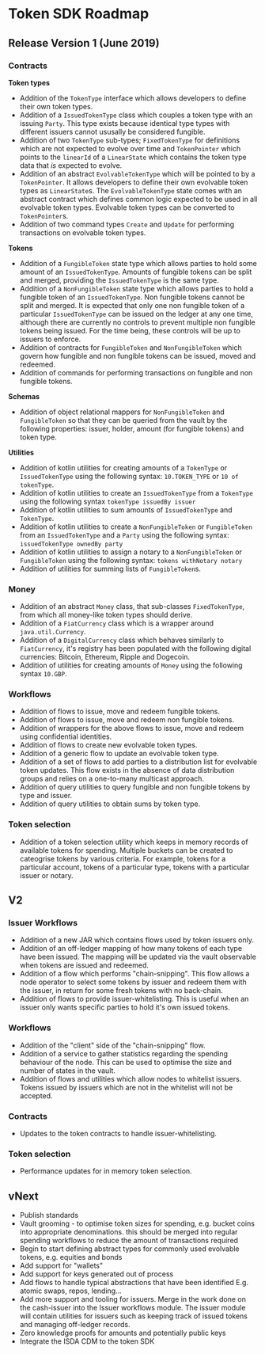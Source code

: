 # Token SDK Roadmap

## Release Version 1 (June 2019)

### Contracts

**Token types**

* Addition of the `TokenType` interface which allows developers to define their own token types. 
* Addition of a `IssuedTokenType` class which couples a token type with an issuing `Party`. This type exists because identical type types with different issuers cannot ususally be considered fungible. 
* Addition of two `TokenType` sub-types; `FixedTokenType` for definitions which are not expected to evolve over time and `TokenPointer` which points to the `linearId` of a `LinearState` which contains the token type data that _is_ expected to evolve. 
* Addition of an abstract `EvolvableTokenType` which will be pointed to by a `TokenPointer`. It allows developers to define their own evolvable token types as `LinearState`s. The `EvolvableTokenType` state comes with an abstract contract which defines common logic expected to be used in all evolvable token types. Evolvable token types can be converted to `TokenPointer`s.
* Addition of two command types `Create` and `Update` for performing transactions on evolvable token types. 

**Tokens**

* Addition of a `FungibleToken` state type which allows parties to hold some amount of an `IssuedTokenType`. Amounts of fungible tokens can be split and merged, providing the `IssuedTokenType` is the same type.
* Addition of a `NonFungibleToken` state type which allows parties to hold a fungible token of an `IssuedTokenType`. Non fungible tokens cannot be split and merged. It is expected that only one non fungible token of a particular `IssuedTokenType` can be issued on the ledger at any one time, although there are currently no controls to prevent multiple non fungible tokens being issued. For the time being, these controls will be up to issuers to enforce.
* Addition of contracts for `FungibleToken` and `NonFungibleToken` which govern how fungible and non fungible tokens can be issued, moved and redeemed.
* Addition of commands for performing transactions on fungible and non fungible tokens.

**Schemas**

* Addition of object relational mappers for `NonFungibleToken` and `FungibleToken` so that they can be queried from the vault by the following properties: issuer, holder, amount (for fungible tokens) and token type.

**Utilities**

* Addition of kotlin utilities for creating amounts of a `TokenType` or `IssuedTokenType` using the following syntax: `10.TOKEN_TYPE` or `10 of tokenType`.
* Addition of kotlin utilities to create an `IssuedTokenType` from a `TokenType` using the following syntax `tokenType issuedBy issuer`
* Addition of kotlin utilities to sum amounts of `IssuedTokenType` and `TokenType`.
* Addition of kotlin utilities to create a `NonFungibleToken` or `FungibleToken` from an `IssuedTokenType` and a `Party` using the following syntax: `issuedTokenType ownedBy party`
* Addition of kotlin utilities to assign a notary to a `NonFungibleToken` or `FungibleToken` using the following syntax: `tokens withNotary notary`
* Addition of utilities for summing lists of `FungibleToken`s.

### Money

* Addition of an abstract `Money` class, that sub-classes `FixedTokenType`, from which all money-like token types should derive.
* Addition of a `FiatCurrency` class which is a wrapper around `java.util.Currency`. 
* Addition of a `DigitalCurrency` class which behaves similarly to `FiatCurrency`, it's registry has been populated with the following digital currencies: Bitcoin, Ethereum, Ripple and Dogecoin.
* Addition of utilities for creating amounts of `Money` using the following syntax `10.GBP`.

### Workflows

* Addition of flows to issue, move and redeem fungible tokens.
* Addition of flows to issue, move and redeem non fungible tokens.
* Addition of wrappers for the above flows to issue, move and redeem using confidential identities.
* Addition of flows to create new evolvable token types.
* Addition of a generic flow to update an evolvable token type.
* Addition of a set of flows to add parties to a distribution list for evolvable token updates. This flow exists in the absence of data distribution groups and relies on a one-to-many multicast approach.
* Addition of query utilities to query fungible and non fungible tokens by type and issuer.
* Addition of query utilities to obtain sums by token type.

### Token selection

* Addition of a token selection utility which keeps in memory records of available tokens for spending. Multiple buckets can be created to cateogrise tokens by various criteria. For example, tokens for a particular account, tokens of a particular type, tokens with a particular issuer or notary. 

## V2

### Issuer Workflows

* Addition of a new JAR which contains flows used by token issuers only.
* Addition of an off-ledger mapping of how many tokens of each type have been issued. The mapping will be updated via the vault observable when tokens are issued and redeemed.
* Addition of a flow which performs "chain-snipping". This flow allows a node operator to select some tokens by issuer and redeem them with the issuer, in return for some fresh tokens with no back-chain.
* Addition of flows to provide issuer-whitelisting. This is useful when an issuer only wants specific parties to hold it's own issued tokens.

### Workflows

* Addition of the "client" side of the "chain-snipping" flow.
* Addition of a service to gather statistics regarding the spending behaviour of the node. This can be used to optimise the size and number of states in the vault. 
* Addition of flows and utilities which allow nodes to whitelist issuers. Tokens issued by issuers which are not in the whitelist will not be accepted.

### Contracts

* Updates to the token contracts to handle issuer-whitelisting.

### Token selection

* Performance updates for in memory token selection.

## vNext

* Publish standards
* Vault grooming - to optimise token sizes for spending, e.g. bucket coins into appropriate denominations. this should be merged into regular spending workflows to reduce the amount of transactions required
* Begin to start defining abstract types for commonly used evolvable tokens, e.g. equities and bonds
* Add support for "wallets"
* Add support for keys generated out of process
* Add flows to handle typical abstractions that have been identified E.g. atomic swaps, repos, lending...
* Add more support and tooling for issuers. Merge in the work done on the cash-issuer into the Issuer workflows module. The issuer module will contain utilities for issuers such as keeping track of issued tokens and managing off-ledger records.
* Zero knowledge proofs for amounts and potentially public keys
* Integrate the ISDA CDM to the token SDK
